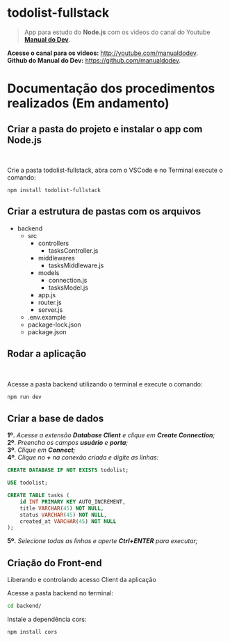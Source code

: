 # todolist-fullstack
>App para estudo do **Node.js** com os videos do canal do Youtube **[Manual do Dev](https://www.youtube.com/@ManualdoDev)**.
 
**Acesse o canal para os videos:** <http://youtube.com/manualdodev>.
</br>
**Github do Manual do Dev:** <https://github.com/manualdodev>.

# Documentação dos procedimentos realizados (Em andamento)

## Criar a pasta do projeto e instalar o app com Node.js

<br>

Crie a pasta todolist-fullstack, abra com o VSCode e no Terminal execute o comando:

~~~CMD
npm install todolist-fullstack
~~~

## Criar a estrutura de pastas com os arquivos

* backend
  * src
    * controllers
      * tasksController.js
    * middlewares
      * tasksMiddleware.js
    * models
      * connection.js
      * tasksModel.js
    * app.js
    * router.js
    * server.js
  * .env.example
  * package-lock.json
  * package.json

## Rodar a aplicação

<br>

Acesse a pasta backend utilizando o terminal e execute o comando:

~~~~cmd
npm run dev
~~~~

## Criar a base de dados

**1º.** *Acesse a extensão **Database Client** e clique em **Create Connection**;*<br>
**2º**. *Preencha os campos **usuário** e **porta**;*<br>
**3º**. *Clique em **Connect**;*<br>
**4º**. *Clique no **+** na conexão criada e digite as linhas:*

~~~SQL
CREATE DATABASE IF NOT EXISTS todolist;

USE todolist;

CREATE TABLE tasks (
    id INT PRIMARY KEY AUTO_INCREMENT,
    title VARCHAR(45) NOT NULL,
    status VARCHAR(45) NOT NULL,
    created_at VARCHAR(45) NOT NULL
);
~~~

**5º.** *Selecione todas as linhas e aperte **Ctrl+ENTER** para executar;*

## Criação do Front-end

Liberando e controlando acesso Client da aplicação

Acesse a pasta backend no terminal:

~~~~cmd
cd backend/
~~~~

Instale a dependência cors:

~~~~cmd
npm install cors
~~~~

